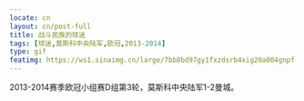 ```yaml
---
locate: cn
layout: cn/post-full
title: 战斗民族的球迷
tags: [球迷,莫斯科中央陆军,欧冠,2013-2014]
type: gif
featimg: https://ws1.sinaimg.cn/large/7bb8bd97gy1fxzdsrb4xig20a004gnpf.gif
---
```


2013-2014赛季欧冠小组赛D组第3轮，莫斯科中央陆军1-2曼城。